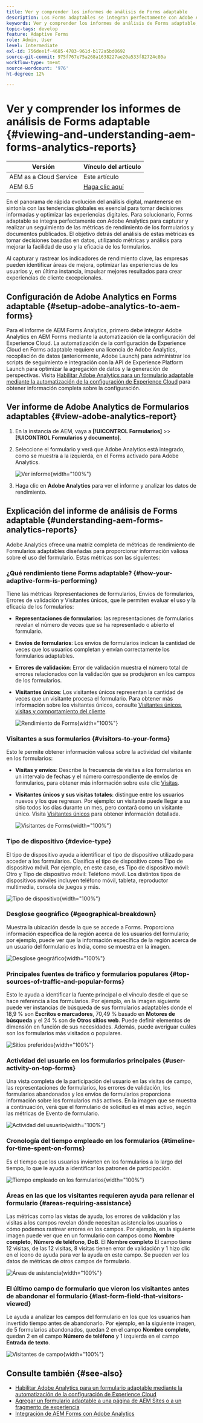 ```yaml
---
title: Ver y comprender los informes de análisis de Forms adaptable
description: Los Forms adaptables se integran perfectamente con Adobe Analytics para capturar y rastrear las métricas de rendimiento de sus formularios y documentos publicados.
keywords: Ver y comprender los informes de análisis de Forms adaptable, el informe de análisis de Adobe, el informe de Forms Analytics
topic-tags: develop
feature: Adaptive Forms
role: Admin, User
level: Intermediate
exl-id: 756dee1f-4685-4783-961d-b172a5bd0692
source-git-commit: 975f767e75a268a1638227ae20a533f82724c80a
workflow-type: tm+mt
source-wordcount: '976'
ht-degree: 12%

---
```


# Ver y comprender los informes de análisis de Forms adaptable {#viewing-and-understanding-aem-forms-analytics-reports}

| Versión | Vínculo del artículo |
| -------- | ---------------------------- |
| AEM as a Cloud Service | Este artículo |
| AEM 6.5 | [Haga clic aquí](https://experienceleague.adobe.com/docs/experience-manager-65/forms/integrate-aem-forms-with-experience-cloud-solutions/view-understand-aem-forms-analytics-reports.html) |

En el panorama de rápida evolución del análisis digital, mantenerse en sintonía con las tendencias globales es esencial para tomar decisiones informadas y optimizar las experiencias digitales. Para solucionarlo, Forms adaptable se integra perfectamente con Adobe Analytics para capturar y realizar un seguimiento de las métricas de rendimiento de los formularios y documentos publicados. El objetivo detrás del análisis de estas métricas es tomar decisiones basadas en datos, utilizando métricas y análisis para mejorar la facilidad de uso y la eficacia de los formularios.

Al capturar y rastrear los indicadores de rendimiento clave, las empresas pueden identificar áreas de mejora, optimizar las experiencias de los usuarios y, en última instancia, impulsar mejores resultados para crear experiencias de cliente excepcionales.

## Configuración de Adobe Analytics en Forms adaptable {#setup-adobe-analytics-to-aem-forms}

Para el informe de AEM Forms Analytics, primero debe integrar Adobe Analytics en AEM Forms mediante la automatización de la configuración del Experience Cloud. La automatización de la configuración de Experience Cloud en Forms adaptable requiere una licencia de Adobe Analytics, recopilación de datos (anteriormente, Adobe Launch) para administrar los scripts de seguimiento e integración con la API de Experience Platform Launch para optimizar la agregación de datos y la generación de perspectivas. Visita [Habilitar Adobe Analytics para un formulario adaptable mediante la automatización de la configuración de Experience Cloud](/help/forms/enable-adobe-analytics-adaptive-form-using-experience-cloud-setup-automation.md) para obtener información completa sobre la configuración.

## Ver informe de Adobe Analytics de Formularios adaptables {#view-adobe-analytics-report}

1. En la instancia de AEM, vaya a **[!UICONTROL Formularios]** >> **[!UICONTROL Formularios y documento]**.
1. Seleccione el formulario y verá que Adobe Analytics está integrado, como se muestra a la izquierda, en el Forms activado para Adobe Analytics.

   ![Ver informe](assets/activ-aa.png){width="100%"}

1. Haga clic en **Adobe Analytics** para ver el informe y analizar los datos de rendimiento.

## Explicación del informe de análisis de Forms adaptable {#understanding-aem-forms-analytics-reports}

Adobe Analytics ofrece una matriz completa de métricas de rendimiento de Formularios adaptables diseñadas para proporcionar información valiosa sobre el uso del formulario. Estas métricas son las siguientes:

### **¿Qué rendimiento tiene Forms adaptable?** {#how-your-adaptive-form-is-performing}

Tiene las métricas Representaciones de formularios, Envíos de formularios, Errores de validación y Visitantes únicos, que le permiten evaluar el uso y la eficacia de los formularios:

* **Representaciones de formularios**: las representaciones de formularios revelan el número de veces que se ha representado o abierto el formulario.

* **Envíos de formularios**: Los envíos de formularios indican la cantidad de veces que los usuarios completan y envían correctamente los formularios adaptables.

* **Errores de validación**: Error de validación muestra el número total de errores relacionados con la validación que se produjeron en los campos de los formularios.

* **Visitantes únicos**: Los visitantes únicos representan la cantidad de veces que un visitante procesa el formulario. Para obtener más información sobre los visitantes únicos, consulte [Visitantes únicos, visitas y comportamiento del cliente](https://experienceleague.adobe.com/docs/analytics/components/metrics/visits.html).

  ![Rendimiento de Forms](assets/forms-performance.png){width="100%"}

### **Visitantes a sus formularios** {#visitors-to-your-forms}

Esto le permite obtener información valiosa sobre la actividad del visitante en los formularios:

* **Visitas y envíos**: Describe la frecuencia de visitas a los formularios en un intervalo de fechas y el número correspondiente de envíos de formularios, para obtener más información sobre este clic [Visitas](https://experienceleague.adobe.com/docs/analytics/components/metrics/visits.html).
* **Visitantes únicos y sus visitas totales**: distingue entre los usuarios nuevos y los que regresan. Por ejemplo: un visitante puede llegar a su sitio todos los días durante un mes, pero contará como un visitante único. Visita [Visitantes únicos](https://experienceleague.adobe.com/docs/analytics/components/metrics/unique-visitors.html) para obtener información detallada.

  ![Visitantes de Forms](assets/forms-visitors.png){width="100%"}

### **Tipo de dispositivo** {#device-type}

El tipo de dispositivo ayuda a identificar el tipo de dispositivo utilizado para acceder a los formularios. Clasifica el tipo de dispositivo como Tipo de dispositivo móvil. Por ejemplo, en este caso, es Tipo de dispositivo móvil: Otro y Tipo de dispositivo móvil: Teléfono móvil. Los distintos tipos de dispositivos móviles incluyen teléfono móvil, tableta, reproductor multimedia, consola de juegos y más.

![Tipo de dispositivo](assets/device-type.png){width="100%"}

### **Desglose geográfico** {#geographical-breakdown}

Muestra la ubicación desde la que se accede a Forms. Proporciona información específica de la región acerca de los usuarios del formulario; por ejemplo, puede ver que la información específica de la región acerca de un usuario del formulario es India, como se muestra en la imagen.

![Desglose geográfico](assets/geographical-breakdown.png){width="100%"}

### **Principales fuentes de tráfico y formularios populares** {#top-sources-of-traffic-and-popular-forms}

Esto le ayuda a identificar la fuente principal o el vínculo desde el que se hace referencia a los formularios. Por ejemplo, en la imagen siguiente puede ver instancias de búsqueda de sus formularios adaptables donde el 18,9 % son **Escritos o marcadores**, 70,49 % basado en **Motores de búsqueda** y el 24 % son de **Otros sitios web**. Puede definir elementos de dimensión en función de sus necesidades. Además, puede averiguar cuáles son los formularios más visitados o populares.

![Sitios preferidos](assets/referred-sites.png){width="100%"}

### **Actividad del usuario en los formularios principales** {#user-activity-on-top-forms}

Una vista completa de la participación del usuario en las visitas de campo, las representaciones de formularios, los errores de validación, los formularios abandonados y los envíos de formularios proporciona información sobre los formularios más activos. En la imagen que se muestra a continuación, verá que el formulario de solicitud es el más activo, según las métricas de Evento de formulario.

![Actividad del usuario](assets/user-activity.png){width="100%"}

### **Cronología del tiempo empleado en los formularios** {#timeline-for-time-spent-on-forms}

Es el tiempo que los usuarios invierten en los formularios a lo largo del tiempo, lo que le ayuda a identificar los patrones de participación.

![Tiempo empleado en los formularios](assets/time-spent-on-forms.png){width="100%"}

### **Áreas en las que los visitantes requieren ayuda para rellenar el formulario** {#areas-requiring-assistance}

Las métricas como las vistas de ayuda, los errores de validación y las visitas a los campos revelan dónde necesitan asistencia los usuarios o cómo podemos rastrear errores en los campos. Por ejemplo, en la siguiente imagen puede ver que en un formulario con campos como **Nombre completo**, **Número de teléfono**, **DoB**. El **Nombre completo** El campo tiene 12 visitas, de las 12 visitas, 8 visitas tienen error de validación y 1 hizo clic en el icono de ayuda para ver la ayuda en este campo. Se pueden ver los datos de métricas de otros campos de formulario.

![Áreas de asistencia](assets/assisting-areas.png){width="100%"}

### **El último campo de formulario que vieron los visitantes antes de abandonar el formulario** {#last-form-field-that-visitors-viewed}

Le ayuda a analizar los campos del formulario en los que los usuarios han invertido tiempo antes de abandonarlo. Por ejemplo, en la siguiente imagen, de 5 formularios abandonados, quedan 2 en el campo **Nombre completo**, quedan 2 en el campo **Número de teléfono** y 1 izquierda en el campo **Entrada de texto**.

![Visitantes de campo](assets/field-visitors.png){width="100%"}

## Consulte también {#see-also}

* [Habilitar Adobe Analytics para un formulario adaptable mediante la automatización de la configuración de Experience Cloud](/help/forms/enable-adobe-analytics-adaptive-form-using-experience-cloud-setup-automation.md)
* [Agregar un formulario adaptable a una página de AEM Sites o a un fragmento de experiencia](/help/forms/create-or-add-an-adaptive-form-to-aem-sites-page.md)
* [Integración de AEM Forms con Adobe Analytics](/help/forms/integrate-aem-forms-with-adobe-analytics.md)
